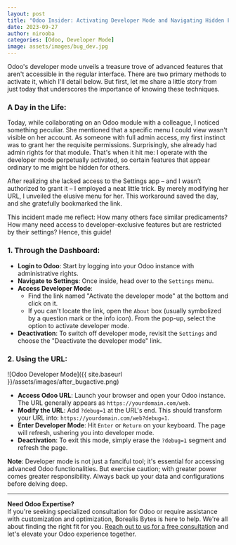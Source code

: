```yaml
---
layout: post
title: "Odoo Insider: Activating Developer Mode and Navigating Hidden Features"
date: 2023-09-27
author: nirooba
categories: [Odoo, Developer Mode]
image: assets/images/bug_dev.jpg
---
```


Odoo's developer mode unveils a treasure trove of advanced features that aren't accessible in the regular interface. There are two primary methods to activate it, which I'll detail below. But first, let me share a little story from just today that underscores the importance of knowing these techniques.

### A Day in the Life:

Today, while collaborating on an Odoo module with a colleague, I noticed something peculiar. She mentioned that a specific menu I could view wasn't visible on her account. As someone with full admin access, my first instinct was to grant her the requisite permissions. Surprisingly, she already had admin rights for that module. That's when it hit me: I operate with the developer mode perpetually activated, so certain features that appear ordinary to me might be hidden for others.

After realizing she lacked access to the Settings app – and I wasn’t authorized to grant it – I employed a neat little trick. By merely modifying her URL, I unveiled the elusive menu for her. This workaround saved the day, and she gratefully bookmarked the link.

This incident made me reflect: How many others face similar predicaments? How many need access to developer-exclusive features but are restricted by their settings? Hence, this guide!

### 1. Through the Dashboard:

- **Login to Odoo**: Start by logging into your Odoo instance with administrative rights.
- **Navigate to Settings**: Once inside, head over to the `Settings` menu.
- **Access Developer Mode**:
  - Find the link named "Activate the developer mode" at the bottom and click on it.
  - If you can't locate the link, open the `About` box (usually symbolized by a question mark or the info icon). From the pop-up, select the option to activate developer mode.
- **Deactivation**: To switch off developer mode, revisit the `Settings` and choose the "Deactivate the developer mode" link.

### 2. Using the URL:

![Odoo Developer Mode]({{ site.baseurl }}/assets/images/after_bugactive.png)

- **Access Odoo URL**: Launch your browser and open your Odoo instance. The URL generally appears as `https://yourdomain.com/web`.
- **Modify the URL**: Add `?debug=1` at the URL's end. This should transform your URL into: `https://yourdomain.com/web?debug=1`.
- **Enter Developer Mode**: Hit `Enter` or `Return` on your keyboard. The page will refresh, ushering you into developer mode.
- **Deactivation**: To exit this mode, simply erase the `?debug=1` segment and refresh the page.

**Note**: Developer mode is not just a fanciful tool; it's essential for accessing advanced Odoo functionalities. But exercise caution; with greater power comes greater responsibility. Always back up your data and configurations before delving deep.



---

**Need Odoo Expertise?**  
If you're seeking specialized consultation for Odoo or require assistance with customization and optimization, Borealis Bytes is here to help. We're all about finding the right fit for you. [Reach out to us for a free consultation](https://calendly.com/borealisbytes/30min) and let's elevate your Odoo experience together.

